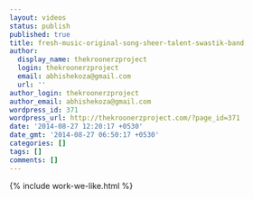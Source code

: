 ```yaml
---
layout: videos
status: publish
published: true
title: fresh-music-original-song-sheer-talent-swastik-band
author:
  display_name: thekroonerzproject
  login: thekroonerzproject
  email: abhishekoza@gmail.com
  url: ''
author_login: thekroonerzproject
author_email: abhishekoza@gmail.com
wordpress_id: 371
wordpress_url: http://thekroonerzproject.com/?page_id=371
date: '2014-08-27 12:20:17 +0530'
date_gmt: '2014-08-27 06:50:17 +0530'
categories: []
tags: []
comments: []
---
```


{% include work-we-like.html %}